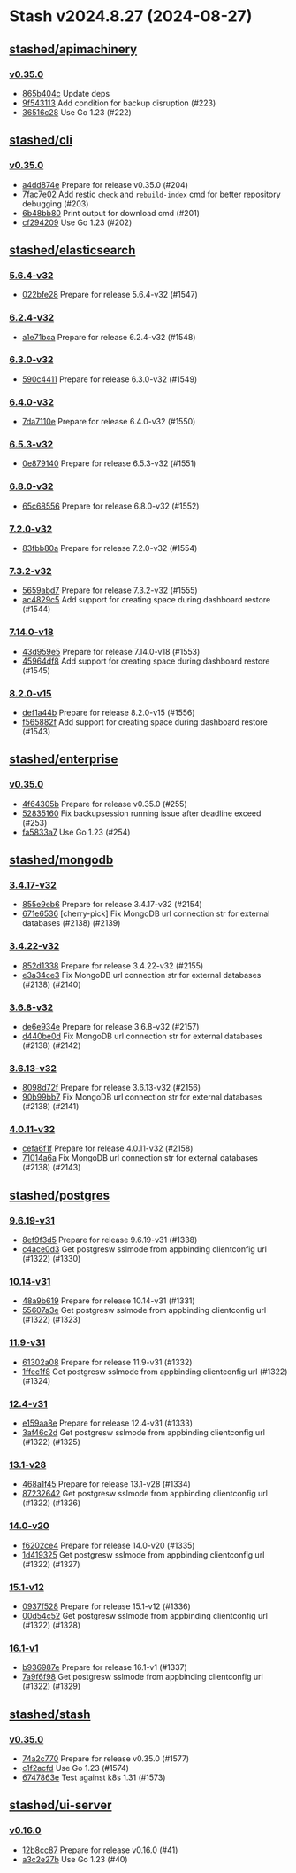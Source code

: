 # Stash v2024.8.27 (2024-08-27)


## [stashed/apimachinery](https://github.com/stashed/apimachinery)

### [v0.35.0](https://github.com/stashed/apimachinery/releases/tag/v0.35.0)

- [865b404c](https://github.com/stashed/apimachinery/commit/865b404c) Update deps
- [9f543113](https://github.com/stashed/apimachinery/commit/9f543113) Add condition for backup disruption (#223)
- [36516c28](https://github.com/stashed/apimachinery/commit/36516c28) Use Go 1.23 (#222)



## [stashed/cli](https://github.com/stashed/cli)

### [v0.35.0](https://github.com/stashed/cli/releases/tag/v0.35.0)

- [a4dd874e](https://github.com/stashed/cli/commit/a4dd874e) Prepare for release v0.35.0 (#204)
- [7fac7e02](https://github.com/stashed/cli/commit/7fac7e02) Add restic `check` and `rebuild-index` cmd for better repository debugging (#203)
- [6b48bb80](https://github.com/stashed/cli/commit/6b48bb80) Print output for download cmd (#201)
- [cf294209](https://github.com/stashed/cli/commit/cf294209) Use Go 1.23 (#202)



## [stashed/elasticsearch](https://github.com/stashed/elasticsearch)

### [5.6.4-v32](https://github.com/stashed/elasticsearch/releases/tag/5.6.4-v32)

- [022bfe28](https://github.com/stashed/elasticsearch/commit/022bfe28) Prepare for release 5.6.4-v32 (#1547)


### [6.2.4-v32](https://github.com/stashed/elasticsearch/releases/tag/6.2.4-v32)

- [a1e71bca](https://github.com/stashed/elasticsearch/commit/a1e71bca) Prepare for release 6.2.4-v32 (#1548)


### [6.3.0-v32](https://github.com/stashed/elasticsearch/releases/tag/6.3.0-v32)

- [590c4411](https://github.com/stashed/elasticsearch/commit/590c4411) Prepare for release 6.3.0-v32 (#1549)


### [6.4.0-v32](https://github.com/stashed/elasticsearch/releases/tag/6.4.0-v32)

- [7da7110e](https://github.com/stashed/elasticsearch/commit/7da7110e) Prepare for release 6.4.0-v32 (#1550)


### [6.5.3-v32](https://github.com/stashed/elasticsearch/releases/tag/6.5.3-v32)

- [0e879140](https://github.com/stashed/elasticsearch/commit/0e879140) Prepare for release 6.5.3-v32 (#1551)


### [6.8.0-v32](https://github.com/stashed/elasticsearch/releases/tag/6.8.0-v32)

- [65c68556](https://github.com/stashed/elasticsearch/commit/65c68556) Prepare for release 6.8.0-v32 (#1552)


### [7.2.0-v32](https://github.com/stashed/elasticsearch/releases/tag/7.2.0-v32)

- [83fbb80a](https://github.com/stashed/elasticsearch/commit/83fbb80a) Prepare for release 7.2.0-v32 (#1554)


### [7.3.2-v32](https://github.com/stashed/elasticsearch/releases/tag/7.3.2-v32)

- [5659abd7](https://github.com/stashed/elasticsearch/commit/5659abd7) Prepare for release 7.3.2-v32 (#1555)
- [ac4829c5](https://github.com/stashed/elasticsearch/commit/ac4829c5) Add support for creating space during dashboard restore (#1544)


### [7.14.0-v18](https://github.com/stashed/elasticsearch/releases/tag/7.14.0-v18)

- [43d959e5](https://github.com/stashed/elasticsearch/commit/43d959e5) Prepare for release 7.14.0-v18 (#1553)
- [45964df8](https://github.com/stashed/elasticsearch/commit/45964df8) Add support for creating space during dashboard restore (#1545)


### [8.2.0-v15](https://github.com/stashed/elasticsearch/releases/tag/8.2.0-v15)

- [def1a44b](https://github.com/stashed/elasticsearch/commit/def1a44b) Prepare for release 8.2.0-v15 (#1556)
- [f565882f](https://github.com/stashed/elasticsearch/commit/f565882f) Add support for creating space during dashboard restore (#1543)



## [stashed/enterprise](https://github.com/stashed/enterprise)

### [v0.35.0](https://github.com/stashed/enterprise/releases/tag/v0.35.0)

- [4f64305b](https://github.com/stashed/enterprise/commit/4f64305b6) Prepare for release v0.35.0 (#255)
- [52835160](https://github.com/stashed/enterprise/commit/52835160d) Fix backupsession running issue after deadline exceed (#253)
- [fa5833a7](https://github.com/stashed/enterprise/commit/fa5833a75) Use Go 1.23 (#254)



## [stashed/mongodb](https://github.com/stashed/mongodb)

### [3.4.17-v32](https://github.com/stashed/mongodb/releases/tag/3.4.17-v32)

- [855e9eb6](https://github.com/stashed/mongodb/commit/855e9eb6) Prepare for release 3.4.17-v32 (#2154)
- [671e6536](https://github.com/stashed/mongodb/commit/671e6536) [cherry-pick] Fix MongoDB url connection str for external databases (#2138) (#2139)


### [3.4.22-v32](https://github.com/stashed/mongodb/releases/tag/3.4.22-v32)

- [852d1338](https://github.com/stashed/mongodb/commit/852d1338) Prepare for release 3.4.22-v32 (#2155)
- [e3a34ce3](https://github.com/stashed/mongodb/commit/e3a34ce3) Fix MongoDB url connection str for external databases (#2138) (#2140)


### [3.6.8-v32](https://github.com/stashed/mongodb/releases/tag/3.6.8-v32)

- [de6e934e](https://github.com/stashed/mongodb/commit/de6e934e) Prepare for release 3.6.8-v32 (#2157)
- [d440be0d](https://github.com/stashed/mongodb/commit/d440be0d) Fix MongoDB url connection str for external databases (#2138) (#2142)


### [3.6.13-v32](https://github.com/stashed/mongodb/releases/tag/3.6.13-v32)

- [8098d72f](https://github.com/stashed/mongodb/commit/8098d72f) Prepare for release 3.6.13-v32 (#2156)
- [90b99bb7](https://github.com/stashed/mongodb/commit/90b99bb7) Fix MongoDB url connection str for external databases (#2138) (#2141)


### [4.0.11-v32](https://github.com/stashed/mongodb/releases/tag/4.0.11-v32)

- [cefa6f1f](https://github.com/stashed/mongodb/commit/cefa6f1f) Prepare for release 4.0.11-v32 (#2158)
- [71014a6a](https://github.com/stashed/mongodb/commit/71014a6a) Fix MongoDB url connection str for external databases (#2138) (#2143)



## [stashed/postgres](https://github.com/stashed/postgres)

### [9.6.19-v31](https://github.com/stashed/postgres/releases/tag/9.6.19-v31)

- [8ef9f3d5](https://github.com/stashed/postgres/commit/8ef9f3d5) Prepare for release 9.6.19-v31 (#1338)
- [c4ace0d3](https://github.com/stashed/postgres/commit/c4ace0d3) Get postgresw sslmode from appbinding clientconfig url (#1322) (#1330)


### [10.14-v31](https://github.com/stashed/postgres/releases/tag/10.14-v31)

- [48a9b619](https://github.com/stashed/postgres/commit/48a9b619) Prepare for release 10.14-v31 (#1331)
- [55607a3e](https://github.com/stashed/postgres/commit/55607a3e) Get postgresw sslmode from appbinding clientconfig url (#1322) (#1323)


### [11.9-v31](https://github.com/stashed/postgres/releases/tag/11.9-v31)

- [61302a08](https://github.com/stashed/postgres/commit/61302a08) Prepare for release 11.9-v31 (#1332)
- [1ffec1f8](https://github.com/stashed/postgres/commit/1ffec1f8) Get postgresw sslmode from appbinding clientconfig url (#1322) (#1324)


### [12.4-v31](https://github.com/stashed/postgres/releases/tag/12.4-v31)

- [e159aa8e](https://github.com/stashed/postgres/commit/e159aa8e) Prepare for release 12.4-v31 (#1333)
- [3af46c2d](https://github.com/stashed/postgres/commit/3af46c2d) Get postgresw sslmode from appbinding clientconfig url (#1322) (#1325)


### [13.1-v28](https://github.com/stashed/postgres/releases/tag/13.1-v28)

- [468a1f45](https://github.com/stashed/postgres/commit/468a1f45) Prepare for release 13.1-v28 (#1334)
- [87232642](https://github.com/stashed/postgres/commit/87232642) Get postgresw sslmode from appbinding clientconfig url (#1322) (#1326)


### [14.0-v20](https://github.com/stashed/postgres/releases/tag/14.0-v20)

- [f6202ce4](https://github.com/stashed/postgres/commit/f6202ce4) Prepare for release 14.0-v20 (#1335)
- [1d419325](https://github.com/stashed/postgres/commit/1d419325) Get postgresw sslmode from appbinding clientconfig url (#1322) (#1327)


### [15.1-v12](https://github.com/stashed/postgres/releases/tag/15.1-v12)

- [0937f528](https://github.com/stashed/postgres/commit/0937f528) Prepare for release 15.1-v12 (#1336)
- [00d54c52](https://github.com/stashed/postgres/commit/00d54c52) Get postgresw sslmode from appbinding clientconfig url (#1322) (#1328)


### [16.1-v1](https://github.com/stashed/postgres/releases/tag/16.1-v1)

- [b936987e](https://github.com/stashed/postgres/commit/b936987e) Prepare for release 16.1-v1 (#1337)
- [7a9f6f98](https://github.com/stashed/postgres/commit/7a9f6f98) Get postgresw sslmode from appbinding clientconfig url (#1322) (#1329)



## [stashed/stash](https://github.com/stashed/stash)

### [v0.35.0](https://github.com/stashed/stash/releases/tag/v0.35.0)

- [74a2c770](https://github.com/stashed/stash/commit/74a2c770d) Prepare for release v0.35.0 (#1577)
- [c1f2acfd](https://github.com/stashed/stash/commit/c1f2acfd9) Use Go 1.23 (#1574)
- [6747863e](https://github.com/stashed/stash/commit/6747863e8) Test against k8s 1.31 (#1573)



## [stashed/ui-server](https://github.com/stashed/ui-server)

### [v0.16.0](https://github.com/stashed/ui-server/releases/tag/v0.16.0)

- [12b8cc87](https://github.com/stashed/ui-server/commit/12b8cc87) Prepare for release v0.16.0 (#41)
- [a3c2e27b](https://github.com/stashed/ui-server/commit/a3c2e27b) Use Go 1.23 (#40)




